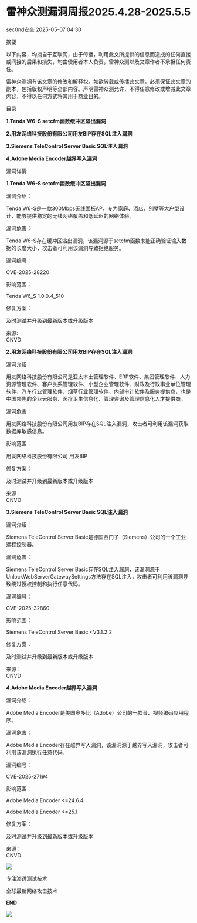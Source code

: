 #  雷神众测漏洞周报2025.4.28-2025.5.5   
 sec0nd安全   2025-05-07 04:30  
  
摘要  
  
  
以下内容，均摘自于互联网，由于传播，利用此文所提供的信息而造成的任何直接或间接的后果和损失，均由使用者本人负责，雷神众测以及文章作者不承担任何责任。  
  
  
雷神众测拥有该文章的修改和解释权。如欲转载或传播此文章，必须保证此文章的副本，包括版权声明等全部内容。声明雷神众测允许，不得任意修改或增减此文章内容，不得以任何方式将其用于商业目的。  
  
  
目录  
  
**1.Tenda W6-S setcfm函数缓冲区溢出漏洞**  
  
**2.用友网络科技股份有限公司用友BIP存在SQL注入漏洞**  
  
**3.Siemens TeleControl Server Basic SQL注入漏洞**  
  
**4.Adobe Media Encoder越界写入漏洞**  
  
  
漏洞详情  
  
**1.Tenda W6-S setcfm函数缓冲区溢出漏洞**  
  
  
漏洞介绍：  
  
‌Tenda W6-S是一款300Mbps无线面板AP，专为家庭、酒店、别墅等大户型设计，能够提供稳定的无线网络覆盖和低延迟的网络体验‌‌。  
  
  
漏洞危害：  
  
Tenda W6-S存在缓冲区溢出漏洞，该漏洞源于setcfm函数未能正确验证输入数据的长度大小，攻击者可利用该漏洞导致拒绝服务。  
  
  
漏洞编号：  
  
CVE-2025-28220  
  
  
影响范围：  
  
Tenda W6_S 1.0.0.4_510  
  
  
修复方案：  
  
及时测试并升级到最新版本或升级版本  
  
  
来源:  
CNVD  
  
**2.用友网络科技股份有限公司用友BIP存在SQL注入漏洞**  
  
  
漏洞介绍：  
  
用友网络科技股份有限公司是亚太本土管理软件、ERP软件、集团管理软件、人力资源管理软件、客户关系管理软件、小型企业管理软件、财政及行政事业单位管理软件、汽车行业管理软件、烟草行业管理软件、内部审计软件及服务提供商，也是中国领先的企业云服务、医疗卫生信息化、管理咨询及管理信息化人才提供商。  
  
  
漏洞危害：  
  
用友网络科技股份有限公司用友BIP存在SQL注入漏洞，攻击者可利用该漏洞获取数据库敏感信息。  
  
  
影响范围：  
  
用友网络科技股份有限公司 用友BIP  
  
  
修复方案：  
  
及时测试并升级到最新版本或升级版本  
  
  
来源：  
CNVD  
  
  
**3.Siemens TeleControl Server Basic SQL注入漏洞**  
  
  
漏洞介绍：  
  
Siemens TeleControl Server Basic是德国西门子（Siemens）公司的一个工业远程控制器。  
  
  
漏洞危害：  
  
Siemens TeleControl Server Basic存在SQL注入漏洞，该漏洞源于UnlockWebServerGatewaySettings方法存在SQL注入，攻击者可利用该漏洞导致绕过授权控制和执行任意代码。  
  
  
漏洞编号：  
  
CVE-2025-32860  
  
  
影响范围：  
  
Siemens TeleControl Server Basic <V3.1.2.2  
  
  
修复方案：  
  
及时测试并升级到最新版本或升级版本  
  
  
来源：  
CNVD  
  
**4.Adobe Media Encoder越界写入漏洞**  
  
  
漏洞介绍：  
  
Adobe Media Encoder是美国奥多比（Adobe）公司的一款音、视频编码应用程序。  
  
  
漏洞危害：  
  
Adobe Media Encoder存在越界写入漏洞，该漏洞源于越界写入漏洞，攻击者可利用该漏洞执行任意代码。  
  
  
漏洞编号：  
  
CVE-2025-27194  
  
  
影响范围：  
  
Adobe Media Encoder <=24.6.4  
  
Adobe Media Encoder <=25.1  
  
  
修复方案：  
  
及时测试并升级到最新版本或升级版本  
  
  
来源：  
CNVD  
  
  
  
  
  
  
![](https://mmbiz.qpic.cn/mmbiz_jpg/HxO8NorP4JVS97CzJtDLs7dcibvl5LicUJNwibjia2zHlXGx1xUYsJ4zkayEp0D2LmFtLFDFhqISlFcTwYKfZXej6w/640?wx_fmt=jpeg&from=appmsg "")  
  
专注渗透测试技术  
  
全球最新网络攻击技术  
  
  
**END**  
  
![](https://mmbiz.qpic.cn/mmbiz_jpg/HxO8NorP4JVS97CzJtDLs7dcibvl5LicUJx7XVOFjRIGVVkD6S7VUEPp2P7UH7EqcOZddGffVa3SUuNnEGqUYkxg/640?wx_fmt=jpeg&from=appmsg "")  
  
  
  
